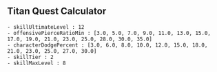 ## Titan Quest Calculator

    - skillUltimateLevel : 12
    - offensivePierceRatioMin : [3.0, 5.0, 7.0, 9.0, 11.0, 13.0, 15.0, 17.0, 19.0, 21.0, 23.0, 25.0, 28.0, 30.0, 35.0]
    - characterDodgePercent : [3.0, 6.0, 8.0, 10.0, 12.0, 15.0, 18.0, 21.0, 23.0, 25.0, 27.0, 30.0]
    - skillTier : 2
    - skillMaxLevel : 8
